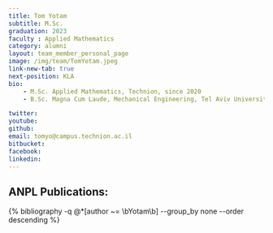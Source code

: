 ```yaml
---
title: Tom Yotam
subtitle: M.Sc. 
graduation: 2023
faculty : Applied Mathematics
category: alumni
layout: team_member_personal_page
image: /img/team/TomYotam.jpeg
link-new-tab: true
next-position: KLA
bio:
    - M.Sc. Applied Mathematics, Technion, since 2020
    - B.Sc. Magna Cum Laude, Mechanical Engineering, Tel Aviv University 2017

twitter:
youtube: 
github:
email: tomyo@campus.technion.ac.il
bitbucket: 
facebook: 
linkedin: 
---
```


## ANPL Publications:

{% bibliography -q @*[author ~= \bYotam\b] --group_by none --order descending %}